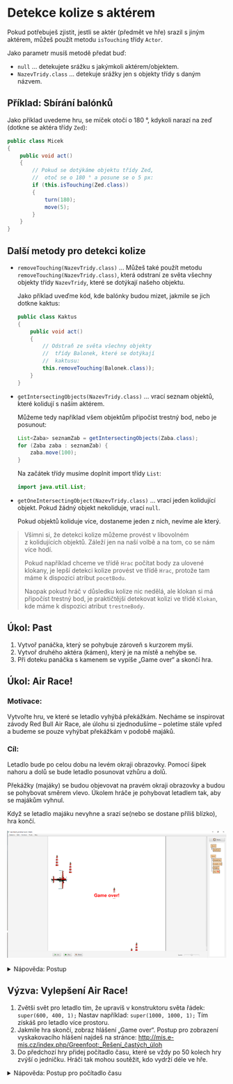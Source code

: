 # Detekce kolize s aktérem

Pokud potřebuješ zjistit, jestli se aktér (předmět ve hře) srazil s&nbsp;jiným aktérem, můžeš použít metodu `isTouching` třídy `Actor`. 

Jako parametr musíš metodě předat buď:
 - `null` &hellip; detekujete srážku s&nbsp;jakýmkoli aktérem/objektem.
 - `NazevTridy.class` … detekuje srážky jen s&nbsp;objekty třídy s&nbsp;daným názvem.

## Příklad: Sbírání balónků
Jako příklad uvedeme hru, se míček otočí o&nbsp;180&nbsp;°, kdykoli narazí na zeď (dotkne se aktéra třídy `Zed`):

```java
public class Micek
{
	public void act()
	{
		// Pokud se dotýkáme objektu třídy Zed,
		//  otoč se o 180 ° a posune se o 5 px:
		if (this.isTouching(Zed.class))
		{
			turn(180);
			move(5);
		}
	}
}
```

## Další metody pro detekci kolize

 - `removeTouching(NazevTridy.class)` &hellip; Můžeš také použít metodu `removeTouching(NazevTridy.class)`, která odstraní ze světa všechny objekty třídy `NazevTridy`, které se dotýkají našeho objektu.
	
	Jako příklad uveďme kód, kde balónky budou mizet, jakmile se jich dotkne kaktus:

	```java
	public class Kaktus
	{
		public void act()
		{
			// Odstraň ze světa všechny objekty
			//  třídy Balonek, které se dotýkají
			//  kaktusu:
			this.removeTouching(Balonek.class));
		}
	}
	```

 - `getIntersectingObjects(NazevTridy.class)` &hellip; vrací seznam objektů, které kolidují s&nbsp;naším aktérem.

	Můžeme tedy například všem objektům připočíst trestný bod, nebo je posunout:

	```java
	List<Zaba> seznamZab = getIntersectingObjects(Zaba.class);
	for (Zaba zaba : seznamZab) {
		zaba.move(100);
	}
	```

	Na začátek třídy musíme doplnit import třídy `List`:

	```java
	import java.util.List;
	```

 - `getOneIntersectingObject(NazevTridy.class)` &hellip; vrací jeden kolidující objekt. Pokud žádný objekt nekoliduje, vrací `null`.

	Pokud objektů koliduje více, dostaneme jeden z&nbsp;nich, nevíme ale který.

> Všimni si, že detekci kolize můžeme provést v&nbsp;libovolném z&nbsp;kolidujících objektů. Záleží jen na naší volbě a&nbsp;na tom, co se nám více hodí. 
>
> Pokud například chceme ve třídě `Hrac` počítat body za ulovené klokany, je lepší detekci kolize provést ve třídě `Hrac`, protože tam máme k&nbsp;dispozici atribut `pocetBodu`.
>
> Naopak pokud hráč v&nbsp;důsledku kolize nic nedělá, ale klokan si má připočíst trestný bod, je praktičtější detekovat kolizi ve třídě `Klokan`, kde máme k&nbsp;dispozici atribut `trestneBody`.

## Úkol: Past

1. Vytvoř panáčka, který se pohybuje zároveň s&nbsp;kurzorem myši.
2. Vytvoř druhého aktéra (kámen), který je na místě a&nbsp;nehýbe se.
3. Při doteku panáčka s&nbsp;kamenem se vypíše „Game over“ a skončí hra.


## Úkol: Air Race!

### Motivace:
Vytvořte hru, ve které se letadlo vyhýbá překážkám. Necháme se inspirovat závody Red Bull Air Race, ale úlohu si zjednodušíme – poletíme stále vpřed a&nbsp;budeme se pouze vyhýbat překážkám v&nbsp;podobě majáků.

### Cíl:
Letadlo bude po celou dobu na levém okraji obrazovky. Pomocí šipek nahoru a&nbsp;dolů se bude letadlo posunovat vzhůru a&nbsp;dolů. 

Překážky (majáky) se budou objevovat na pravém okraji obrazovky a&nbsp;budou se pohybovat směrem vlevo. Úkolem hráče je pohybovat letadlem tak, aby se majákům vyhnul. 

Když se letadlo majáku nevyhne a&nbsp;srazí se(nebo se dostane příliš blízko), hra končí.
 
 ![Hra Air race!](../img/hra_airrace.png)

<details><summary>Nápověda: Postup</summary>

Letadlo:
 
 1. Vytvořte aktéra pro letadlo (obrázek letadlo).
 2. V&nbsp;konstruktoru světa (`MyWorld`) umístěte jedno letadlo na levý okraj obrazovky doprostřed.
 3. Když hráč stiskne šipky nahoru a&nbsp;dolů, letadlo se pohybuje nahoru a&nbsp;dolů po levém okraji obrazovky (na šipky doprava a doleva nereaguje).
 
 Překážky:

 4. Vytvořte aktéra pro překážku (obrázek maják či třeba kámen).
 5. Chování překážky/majáku:
     1. Pohybuje se k&nbsp;levému okraji obrazovky (volejte metodu `move()` a&nbsp;jako parametr dejte záporné číslo).
     2. Pokud dojde ke srážce s&nbsp;letadlem, ukončí hru. Ukončení hry zařídíte voláním `Greenfoot.stop()`.
 6. V&nbsp;metodě `act` světa zařiďte, aby se vygenerovalo náhodné číslo z&nbsp;rozsahu od `0` do `99`. Pokud je náhodné číslo `0`, přidá se na pravý okraj obrazovky nová překážka.
</details>

## Výzva: Vylepšení Air Race!

 1. Zvětši svět pro letadlo tím, že upravíš v&nbsp;konstruktoru světa řádek:
    `super(600, 400, 1);`
    Nastav například:
    `super(1000, 1000, 1);`
    Tím získáš pro letadlo více prostoru.
 2. Jakmile hra skončí, zobraz hlášení „Game over“. Postup pro zobrazení vyskakovacího hlášení najdeš na stránce:  http://mis.e-mis.cz/index.php/Greenfoot:_Řešení_častých_úloh
 3. Do předchozí hry přidej počítadlo času, které se vždy po 50 kolech hry zvýší o&nbsp;jedničku. Hráči tak mohou soutěžit, kdo vydrží déle ve hře.

<details><summary>Nápověda: Postup pro počítadlo času</summary>

Zvyšování počítadla prováděj v&nbsp;metodě `act` světa: zaveď si číselný atribut „odpočet“, který budeš v&nbsp;každém kole zvyšovat. Jakmile bude větší než `50`, vynuluješ odpočet a&nbsp;zavoláš zvýšení počítadla o `1`.

Realizaci počítadla můžeš převzít ze stránek: http://mis.e-mis.cz/index.php/Greenfoot:_Řešení_častých_úloh

</details>